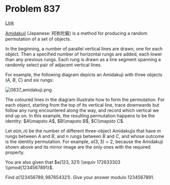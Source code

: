 # Problem 837

[Link](https://projecteuler.net/problem=837)

[Amidakuji](https://en.wikipedia.org/wiki/Amidakuji) (Japanese: 阿弥陀籤) is a method for producing a random permutation of a set of objects.

In the beginning, a number of parallel vertical lines are drawn, one for each object. Then a specified number of horizontal rungs are added, each lower than any previous rungs. Each rung is drawn as a line segment spanning a randomly select pair of adjacent vertical lines.

For example, the following diagram depicts an Amidakuji with three objects ($A$, $B$, $C$) and six rungs:

![0837_amidakuji.png](resources/images/0837_amidakuji.png?1678992054) 

The coloured lines in the diagram illustrate how to form the permutation. For each object, starting from the top of its vertical line, trace downwards but follow any rung encountered along the way, and record which vertical we end up on. In this example, the resulting permutation happens to be the identity: $A\\mapsto A$, $B\\mapsto B$, $C\\mapsto C$.

Let $a(m, n)$ be the number of different three-object Amidakujis that have $m$ rungs between $A$ and $B$, and $n$ rungs between $B$ and $C$, and whose outcome is the identity permutation. For example, $a(3, 3) = 2$, because the Amidakuji shown above and its mirror image are the only ones with the required property.

You are also given that $a(123, 321) \\equiv 172633303 \\pmod{1234567891}$.

Find $a(123456789, 987654321)$. Give your answer modulo $1234567891$.
